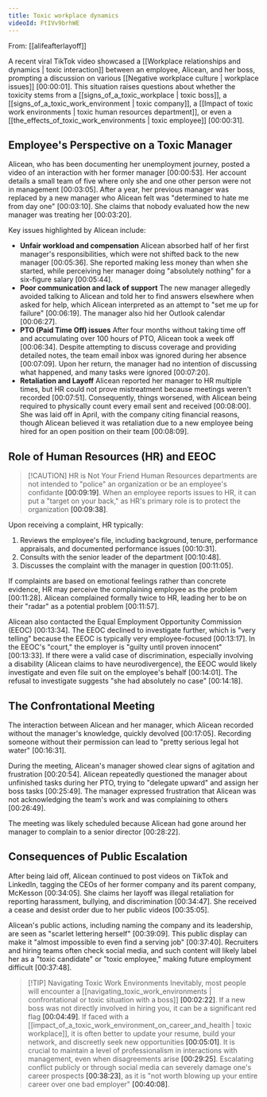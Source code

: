 ```yaml
---
title: Toxic workplace dynamics
videoId: FtIVv9brhWE
---
```


From: [[alifeafterlayoff]] <br/> 

A recent viral TikTok video showcased a [[Workplace relationships and dynamics | toxic interaction]] between an employee, Alicean, and her boss, prompting a discussion on various [[Negative workplace culture | workplace issues]] <a class="yt-timestamp" data-t="00:00:01">[00:00:01]</a>. This situation raises questions about whether the toxicity stems from a [[signs_of_a_toxic_workplace | toxic boss]], a [[signs_of_a_toxic_work_environment | toxic company]], a [[Impact of toxic work environments | toxic human resources department]], or even a [[the_effects_of_toxic_work_environments | toxic employee]] <a class="yt-timestamp" data-t="00:00:31">[00:00:31]</a>.

## Employee's Perspective on a Toxic Manager

Alicean, who has been documenting her unemployment journey, posted a video of an interaction with her former manager <a class="yt-timestamp" data-t="00:00:53">[00:00:53]</a>. Her account details a small team of five where only she and one other person were not in management <a class="yt-timestamp" data-t="00:03:05">[00:03:05]</a>. After a year, her previous manager was replaced by a new manager who Alicean felt was "determined to hate me from day one" <a class="yt-timestamp" data-t="00:03:10">[00:03:10]</a>. She claims that nobody evaluated how the new manager was treating her <a class="yt-timestamp" data-t="00:03:20">[00:03:20]</a>.

Key issues highlighted by Alicean include:
*   **Unfair workload and compensation** Alicean absorbed half of her first manager's responsibilities, which were not shifted back to the new manager <a class="yt-timestamp" data-t="00:05:36">[00:05:36]</a>. She reported making less money than when she started, while perceiving her manager doing "absolutely nothing" for a six-figure salary <a class="yt-timestamp" data-t="00:05:44">[00:05:44]</a>.
*   **Poor communication and lack of support** The new manager allegedly avoided talking to Alicean and told her to find answers elsewhere when asked for help, which Alicean interpreted as an attempt to "set me up for failure" <a class="yt-timestamp" data-t="00:06:19">[00:06:19]</a>. The manager also hid her Outlook calendar <a class="yt-timestamp" data-t="00:06:27">[00:06:27]</a>.
*   **PTO (Paid Time Off) issues** After four months without taking time off and accumulating over 100 hours of PTO, Alicean took a week off <a class="yt-timestamp" data-t="00:06:34">[00:06:34]</a>. Despite attempting to discuss coverage and providing detailed notes, the team email inbox was ignored during her absence <a class="yt-timestamp" data-t="00:07:09">[00:07:09]</a>. Upon her return, the manager had no intention of discussing what happened, and many tasks were ignored <a class="yt-timestamp" data-t="00:07:20">[00:07:20]</a>.
*   **Retaliation and Layoff** Alicean reported her manager to HR multiple times, but HR could not prove mistreatment because meetings weren't recorded <a class="yt-timestamp" data-t="00:07:51">[00:07:51]</a>. Consequently, things worsened, with Alicean being required to physically count every email sent and received <a class="yt-timestamp" data-t="00:08:00">[00:08:00]</a>. She was laid off in April, with the company citing financial reasons, though Alicean believed it was retaliation due to a new employee being hired for an open position on their team <a class="yt-timestamp" data-t="00:08:09">[00:08:09]</a>.

## Role of Human Resources (HR) and EEOC

> [!CAUTION] HR is Not Your Friend
> Human Resources departments are not intended to "police" an organization or be an employee's confidante <a class="yt-timestamp" data-t="00:09:19">[00:09:19]</a>. When an employee reports issues to HR, it can put a "target on your back," as HR's primary role is to protect the organization <a class="yt-timestamp" data-t="00:09:38">[00:09:38]</a>.

Upon receiving a complaint, HR typically:
1.  Reviews the employee's file, including background, tenure, performance appraisals, and documented performance issues <a class="yt-timestamp" data-t="00:10:31">[00:10:31]</a>.
2.  Consults with the senior leader of the department <a class="yt-timestamp" data-t="00:10:48">[00:10:48]</a>.
3.  Discusses the complaint with the manager in question <a class="yt-timestamp" data-t="00:11:05">[00:11:05]</a>.

If complaints are based on emotional feelings rather than concrete evidence, HR may perceive the complaining employee as the problem <a class="yt-timestamp" data-t="00:11:28">[00:11:28]</a>. Alicean complained formally twice to HR, leading her to be on their "radar" as a potential problem <a class="yt-timestamp" data-t="00:11:57">[00:11:57]</a>.

Alicean also contacted the Equal Employment Opportunity Commission (EEOC) <a class="yt-timestamp" data-t="00:13:34">[00:13:34]</a>. The EEOC declined to investigate further, which is "very telling" because the EEOC is typically very employee-focused <a class="yt-timestamp" data-t="00:13:17">[00:13:17]</a>. In the EEOC's "court," the employer is "guilty until proven innocent" <a class="yt-timestamp" data-t="00:13:33">[00:13:33]</a>. If there were a valid case of discrimination, especially involving a disability (Alicean claims to have neurodivergence), the EEOC would likely investigate and even file suit on the employee's behalf <a class="yt-timestamp" data-t="00:14:01">[00:14:01]</a>. The refusal to investigate suggests "she had absolutely no case" <a class="yt-timestamp" data-t="00:14:18">[00:14:18]</a>.

## The Confrontational Meeting

The interaction between Alicean and her manager, which Alicean recorded without the manager's knowledge, quickly devolved <a class="yt-timestamp" data-t="00:17:05">[00:17:05]</a>. Recording someone without their permission can lead to "pretty serious legal hot water" <a class="yt-timestamp" data-t="00:16:31">[00:16:31]</a>.

During the meeting, Alicean's manager showed clear signs of agitation and frustration <a class="yt-timestamp" data-t="00:20:54">[00:20:54]</a>. Alicean repeatedly questioned the manager about unfinished tasks during her PTO, trying to "delegate upward" and assign her boss tasks <a class="yt-timestamp" data-t="00:25:49">[00:25:49]</a>. The manager expressed frustration that Alicean was not acknowledging the team's work and was complaining to others <a class="yt-timestamp" data-t="00:26:49">[00:26:49]</a>.

The meeting was likely scheduled because Alicean had gone around her manager to complain to a senior director <a class="yt-timestamp" data-t="00:28:22">[00:28:22]</a>.

## Consequences of Public Escalation

After being laid off, Alicean continued to post videos on TikTok and LinkedIn, tagging the CEOs of her former company and its parent company, McKesson <a class="yt-timestamp" data-t="00:34:05">[00:34:05]</a>. She claims her layoff was illegal retaliation for reporting harassment, bullying, and discrimination <a class="yt-timestamp" data-t="00:34:47">[00:34:47]</a>. She received a cease and desist order due to her public videos <a class="yt-timestamp" data-t="00:35:05">[00:35:05]</a>.

Alicean's public actions, including naming the company and its leadership, are seen as "scarlet lettering herself" <a class="yt-timestamp" data-t="00:39:09">[00:39:09]</a>. This public display can make it "almost impossible to even find a serving job" <a class="yt-timestamp" data-t="00:37:40">[00:37:40]</a>. Recruiters and hiring teams often check social media, and such content will likely label her as a "toxic candidate" or "toxic employee," making future employment difficult <a class="yt-timestamp" data-t="00:37:48">[00:37:48]</a>.

> [!TIP] Navigating Toxic Work Environments
> Inevitably, most people will encounter a [[navigating_toxic_work_environments | confrontational or toxic situation with a boss]] <a class="yt-timestamp" data-t="00:02:22">[00:02:22]</a>. If a new boss was not directly involved in hiring you, it can be a significant red flag <a class="yt-timestamp" data-t="00:04:49">[00:04:49]</a>. If faced with a [[impact_of_a_toxic_work_environment_on_career_and_health | toxic workplace]], it is often better to update your resume, build your network, and discreetly seek new opportunities <a class="yt-timestamp" data-t="00:05:01">[00:05:01]</a>. It is crucial to maintain a level of professionalism in interactions with management, even when disagreements arise <a class="yt-timestamp" data-t="00:29:25">[00:29:25]</a>. Escalating conflict publicly or through social media can severely damage one's career prospects <a class="yt-timestamp" data-t="00:38:23">[00:38:23]</a>, as it is "not worth blowing up your entire career over one bad employer" <a class="yt-timestamp" data-t="00:40:08">[00:40:08]</a>.